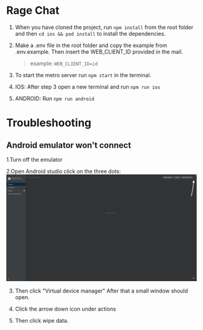 # Rage Chat

1. When you have cloned the project, run `npm install` from the root folder and then `cd ios && pod install` to install the dependencies.

2. Make a .env file in the root folder and copy the example from .env.example. Then insert the WEB_CLIENT_ID provided in the mail.

   > example: `WEB_CLIENT_ID=id`

3. To start the metro server run `npm start` in the terminal.

4. IOS: After step 3 open a new terminal and run `npm run ios`

5. ANDROID: Run `npm run android`

# Troubleshooting
## Android emulator won't connect
1.Turn off the emulator

2.Open Android studio click on the three dots:
        ![Example](./assets/androidstudioexample.png)

3. Then click "Virtual device manager"
        After that a small window should open. 

4. Click the arrow down icon under actions

5. Then click wipe data.